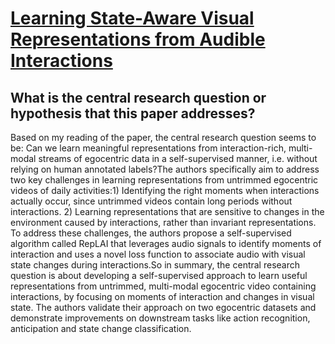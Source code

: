 # [Learning State-Aware Visual Representations from Audible Interactions](https://arxiv.org/abs/2209.13583)

## What is the central research question or hypothesis that this paper addresses?

Based on my reading of the paper, the central research question seems to be: Can we learn meaningful representations from interaction-rich, multi-modal streams of egocentric data in a self-supervised manner, i.e. without relying on human annotated labels?The authors specifically aim to address two key challenges in learning representations from untrimmed egocentric videos of daily activities:1) Identifying the right moments when interactions actually occur, since untrimmed videos contain long periods without interactions. 2) Learning representations that are sensitive to changes in the environment caused by interactions, rather than invariant representations. To address these challenges, the authors propose a self-supervised algorithm called RepLAI that leverages audio signals to identify moments of interaction and uses a novel loss function to associate audio with visual state changes during interactions.So in summary, the central research question is about developing a self-supervised approach to learn useful representations from untrimmed, multi-modal egocentric video containing interactions, by focusing on moments of interaction and changes in visual state. The authors validate their approach on two egocentric datasets and demonstrate improvements on downstream tasks like action recognition, anticipation and state change classification.

